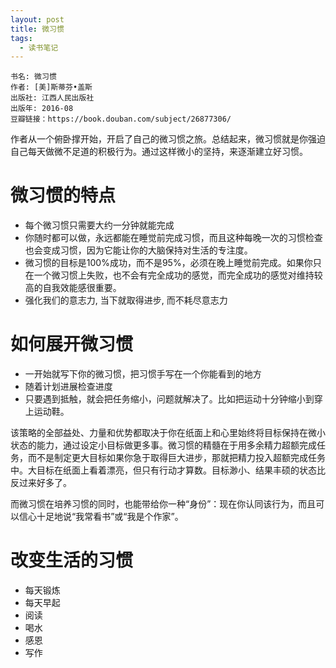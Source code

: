 ```yaml
---
layout: post
title: 微习惯
tags:
  - 读书笔记
---
```


```
书名: 微习惯
作者: [美]斯蒂芬•盖斯
出版社: 江西人民出版社
出版年: 2016-08
豆瓣链接：https://book.douban.com/subject/26877306/
```

作者从一个俯卧撑开始，开启了自己的微习惯之旅。总结起来，微习惯就是你强迫自己每天做微不足道的积极行为。通过这样微小的坚持，来逐渐建立好习惯。

# 微习惯的特点
* 每个微习惯只需要大约一分钟就能完成
* 你随时都可以做，永远都能在睡觉前完成习惯，而且这种每晚一次的习惯检查也会变成习惯，因为它能让你的大脑保持对生活的专注度。
* 微习惯的目标是100%成功，而不是95%，必须在晚上睡觉前完成。如果你只在一个微习惯上失败，也不会有完全成功的感觉，而完全成功的感觉对维持较高的自我效能感很重要。
* 强化我们的意志力, 当下就取得进步, 而不耗尽意志力

# 如何展开微习惯
* 一开始就写下你的微习惯，把习惯手写在一个你能看到的地方
* 随着计划进展检查进度
* 只要遇到抵触，就会把任务缩小，问题就解决了。比如把运动十分钟缩小到穿上运动鞋。

该策略的全部益处、力量和优势都取决于你在纸面上和心里始终将目标保持在微小状态的能力，通过设定小目标做更多事。微习惯的精髓在于用多余精力超额完成任务，而不是制定更大目标如果你急于取得巨大进步，那就把精力投入超额完成任务中。大目标在纸面上看着漂亮，但只有行动才算数。目标渺小、结果丰硕的状态比反过来好多了。

而微习惯在培养习惯的同时，也能带给你一种“身份”：现在你认同该行为，而且可以信心十足地说“我常看书”或“我是个作家”。

# 改变生活的习惯
- 每天锻炼
- 每天早起
- 阅读
- 喝水
- 感恩
- 写作
